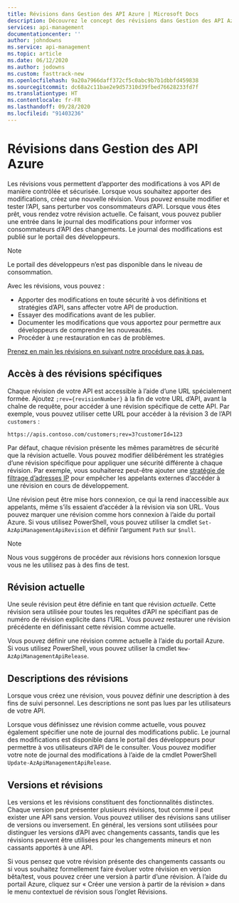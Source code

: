 ```yaml
---
title: Révisions dans Gestion des API Azure | Microsoft Docs
description: Découvrez le concept des révisions dans Gestion des API Azure.
services: api-management
documentationcenter: ''
author: johndowns
ms.service: api-management
ms.topic: article
ms.date: 06/12/2020
ms.author: jodowns
ms.custom: fasttrack-new
ms.openlocfilehash: 9a20a7966daff372cf5c0abc9b7b1dbbfd459838
ms.sourcegitcommit: dc68a2c11bae2e9d57310d39fbed76628233fd7f
ms.translationtype: HT
ms.contentlocale: fr-FR
ms.lasthandoff: 09/28/2020
ms.locfileid: "91403236"
---
```

# <a name="revisions-in-azure-api-management"></a>Révisions dans Gestion des API Azure

Les révisions vous permettent d’apporter des modifications à vos API de manière contrôlée et sécurisée. Lorsque vous souhaitez apporter des modifications, créez une nouvelle révision. Vous pouvez ensuite modifier et tester l’API, sans perturber vos consommateurs d’API. Lorsque vous êtes prêt, vous rendez votre révision actuelle. Ce faisant, vous pouvez publier une entrée dans le journal des modifications pour informer vos consommateurs d’API des changements. Le journal des modifications est publié sur le portail des développeurs.

> [!NOTE]
> Le portail des développeurs n’est pas disponible dans le niveau de consommation.

Avec les révisions, vous pouvez :

- Apporter des modifications en toute sécurité à vos définitions et stratégies d’API, sans affecter votre API de production.
- Essayer des modifications avant de les publier.
- Documenter les modifications que vous apportez pour permettre aux développeurs de comprendre les nouveautés.
- Procéder à une restauration en cas de problèmes.

[Prenez en main les révisions en suivant notre procédure pas à pas.](./api-management-get-started-revise-api.md)

## <a name="accessing-specific-revisions"></a>Accès à des révisions spécifiques

Chaque révision de votre API est accessible à l’aide d’une URL spécialement formée. Ajoutez `;rev={revisionNumber}` à la fin de votre URL d’API, avant la chaîne de requête, pour accéder à une révision spécifique de cette API. Par exemple, vous pouvez utiliser cette URL pour accéder à la révision 3 de l’API `customers` :

`https://apis.contoso.com/customers;rev=3?customerId=123`

Par défaut, chaque révision présente les mêmes paramètres de sécurité que la révision actuelle. Vous pouvez modifier délibérément les stratégies d’une révision spécifique pour appliquer une sécurité différente à chaque révision. Par exemple, vous souhaiterez peut-être ajouter une [stratégie de filtrage d’adresses IP](./api-management-access-restriction-policies.md#RestrictCallerIPs) pour empêcher les appelants externes d’accéder à une révision en cours de développement.

Une révision peut être mise hors connexion, ce qui la rend inaccessible aux appelants, même s’ils essaient d’accéder à la révision via son URL. Vous pouvez marquer une révision comme hors connexion à l’aide du portail Azure. Si vous utilisez PowerShell, vous pouvez utiliser la cmdlet `Set-AzApiManagementApiRevision` et définir l’argument `Path` sur `$null`.

> [!NOTE]
> Nous vous suggérons de procéder aux révisions hors connexion lorsque vous ne les utilisez pas à des fins de test.

## <a name="current-revision"></a>Révision actuelle

Une seule révision peut être définie en tant que révision *actuelle*. Cette révision sera utilisée pour toutes les requêtes d’API ne spécifiant pas de numéro de révision explicite dans l’URL. Vous pouvez restaurer une révision précédente en définissant cette révision comme actuelle.

Vous pouvez définir une révision comme actuelle à l’aide du portail Azure. Si vous utilisez PowerShell, vous pouvez utiliser la cmdlet `New-AzApiManagementApiRelease`.

## <a name="revision-descriptions"></a>Descriptions des révisions

Lorsque vous créez une révision, vous pouvez définir une description à des fins de suivi personnel. Les descriptions ne sont pas lues par les utilisateurs de votre API.

Lorsque vous définissez une révision comme actuelle, vous pouvez également spécifier une note de journal des modifications public. Le journal des modifications est disponible dans le portail des développeurs pour permettre à vos utilisateurs d’API de le consulter. Vous pouvez modifier votre note de journal des modifications à l’aide de la cmdlet PowerShell `Update-AzApiManagementApiRelease`.

## <a name="versions-and-revisions"></a>Versions et révisions

Les versions et les révisions constituent des fonctionnalités distinctes. Chaque version peut présenter plusieurs révisions, tout comme il peut exister une API sans version. Vous pouvez utiliser des révisions sans utiliser de versions ou inversement. En général, les versions sont utilisées pour distinguer les versions d’API avec changements cassants, tandis que les révisions peuvent être utilisées pour les changements mineurs et non cassants apportés à une API.

Si vous pensez que votre révision présente des changements cassants ou si vous souhaitez formellement faire évoluer votre révision en version bêta/test, vous pouvez créer une version à partir d’une révision. À l’aide du portail Azure, cliquez sur « Créer une version à partir de la révision » dans le menu contextuel de révision sous l’onglet Révisions.
